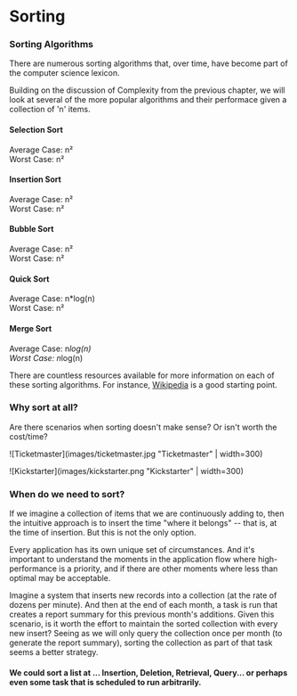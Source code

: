 # Sorting

### Sorting Algorithms

There are numerous sorting algorithms that, over time, have become part of the computer science lexicon.

Building on the discussion of Complexity from the previous chapter, we will look at several of the more popular algorithms and their performace given a collection of 'n' items.

#### Selection Sort
Average Case: n² <br/>
Worst Case: n²

#### Insertion Sort
Average Case: n² <br/>
Worst Case: n²


#### Bubble Sort
Average Case: n² <br/>
Worst Case: n²


#### Quick Sort
Average Case: n*log(n) <br/>
Worst Case: n²


#### Merge Sort
Average Case: n*log(n) <br/>
Worst Case: n*log(n)


There are countless resources available for more information on each of these sorting algorithms. For instance, [Wikipedia](https://en.wikipedia.org/wiki/Sorting_algorithm) is a good starting point.


### Why sort at all?

Are there scenarios when sorting doesn't make sense? Or isn't worth the cost/time?

![Ticketmaster](images/ticketmaster.jpg "Ticketmaster" | width=300)

![Kickstarter](images/kickstarter.png "Kickstarter" | width=300)


### When do we need to sort?

If we imagine a collection of items that we are continuously adding to, then the intuitive approach is to insert the time "where it belongs" -- that is, at the time of insertion. But this is not the only option.

Every application has its own unique set of circumstances. And it's important to understand the moments in the application flow where high-performance is a priority, and if there are other moments where less than optimal may be acceptable.

Imagine a system that inserts new records into a collection (at the rate of dozens per minute). And then at the end of each month, a task is run that creates a report summary for this previous month's additions. Given this scenario, is it worth the effort to maintain the sorted collection with every new insert? Seeing as we will only query the collection once per month (to generate the report summary), sorting the collection as part of that task seems a better strategy.

#### We could sort a list at ... Insertion, Deletion, Retrieval, Query... or perhaps even some task that is scheduled to run arbitrarily.